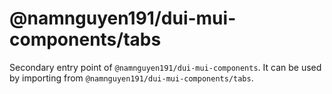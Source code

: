 # @namnguyen191/dui-mui-components/tabs

Secondary entry point of `@namnguyen191/dui-mui-components`. It can be used by importing from `@namnguyen191/dui-mui-components/tabs`.
